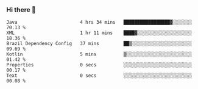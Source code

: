 ### Hi there 👋

<!--START_SECTION:waka-->

```text
Java                       4 hrs 34 mins   █████████████████▓░░░░░░░   70.13 %
XML                        1 hr 11 mins    ████▓░░░░░░░░░░░░░░░░░░░░   18.36 %
Brazil Dependency Config   37 mins         ██▒░░░░░░░░░░░░░░░░░░░░░░   09.69 %
Kotlin                     5 mins          ▒░░░░░░░░░░░░░░░░░░░░░░░░   01.42 %
Properties                 0 secs          ░░░░░░░░░░░░░░░░░░░░░░░░░   00.17 %
Text                       0 secs          ░░░░░░░░░░░░░░░░░░░░░░░░░   00.08 %
```

<!--END_SECTION:waka-->

<!--
**jerry-shao/jerry-shao** is a ✨ _special_ ✨ repository because its `README.md` (this file) appears on your GitHub profile.

Here are some ideas to get you started:

- 🔭 I’m currently working on ...
- 🌱 I’m currently learning ...
- 👯 I’m looking to collaborate on ...
- 🤔 I’m looking for help with ...
- 💬 Ask me about ...
- 📫 How to reach me: ...
- 😄 Pronouns: ...
- ⚡ Fun fact: ...
-->
